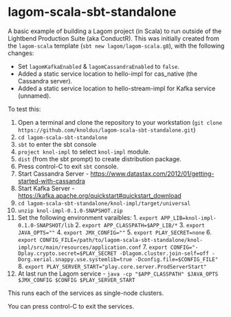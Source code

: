 # lagom-scala-sbt-standalone
A basic example of building a Lagom project (in Scala) to run outside of the Lightbend Production Suite (aka ConductR).
This was initially created from the `lagom-scala` template (`sbt new lagom/lagom-scala.g8`), with the following changes:

* Set `lagomKafkaEnabled` & `lagomCassandraEnabled` to `false`.
* Added a static service location to hello-impl for cas_native (the Cassandra server).
* Added a static service location to hello-stream-impl for Kafka service (unnamed).

To test this:

 1. Open a terminal and clone the repository to your workstation (`git clone https://github.com/knoldus/lagom-scala-sbt-standalone.git`)
 2. `cd lagom-scala-sbt-standalone`
 3. `sbt` to enter the sbt console
 4. `project knol-impl` to select `knol-impl` module.
 5.  `dist` (from the sbt prompt) to create distribution package.
 6.  Press control-C to exit `sbt` console.
 7.  Start Cassandra Server - https://www.datastax.com/2012/01/getting-started-with-cassandra
 8.  Start Kafka Server - https://kafka.apache.org/quickstart#quickstart_download
 9.  `cd lagom-scala-sbt-standalone/knol-impl/target/universal`
 10. `unzip knol-impl-0.1.0-SNAPSHOT.zip`
 11. Set the following environment varaibles:
    1. `export APP_LIB=knol-impl-0.1.0-SNAPSHOT/lib`
    2. `export APP_CLASSPATH=$APP_LIB/*`
    3. `export JAVA_OPTS=""`
    4. `export JMX_CONFIG=""`
    5. `export PLAY_SECRET=none`
    6. `export CONFIG_FILE=/path/to/lagom-scala-sbt-standalone/knol-impl/src/main/resources/application.conf`
    7. `export CONFIG="-Dplay.crypto.secret=$PLAY_SECRET -Dlagom.cluster.join-self=off -Dorg.xerial.snappy.use.systemlib=true -Dconfig.file=$CONFIG_FILE"`
    8. `export PLAY_SERVER_START="play.core.server.ProdServerStart"`
 12. At last run the Lagom service - `java -cp "$APP_CLASSPATH" $JAVA_OPTS $JMX_CONFIG $CONFIG $PLAY_SERVER_START`

This runs each of the services as single-node clusters.

You can press control-C to exit the services.
